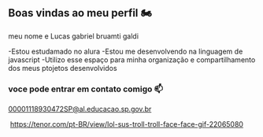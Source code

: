 ## Boas vindas ao meu perfil 🏍️

meu nome e Lucas gabriel bruamti galdi

-Estou estudamado no alura
-Estou me desenvolvendo na linguagem de javascript
-Utilizo esse espaço para minha organização e compartilhamento dos meus ptojetos desenvolvidos 

### voce pode entrar em contato comigo 📫

00001118930472SP@al.educacao.sp.gov.br



![]()
https://tenor.com/pt-BR/view/lol-sus-troll-troll-face-face-gif-22065080
